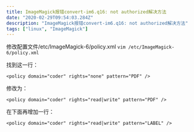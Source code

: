 ```yaml
---
title: ImageMagick报错convert-im6.q16: not authorized解决方法
date: "2020-02-29T09:54:03.284Z"
description: "ImageMagick报错convert-im6.q16: not authorized解决方法"
tags: ["linux", "ImageMagick"]
---
```



修改配置文件/etc/ImageMagick-6/policy.xml
`vim /etc/ImageMagick-6/policy.xml`
 
找到这一行：
 
`<policy domain="coder" rights="none" pattern="PDF" />`
 
修改为：
 
`<policy domain="coder" rights="read|write" pattern="PDF" />`
 
在下面再增加一行：
 
`<policy domain="coder" rights="read|write" pattern="LABEL" />`

